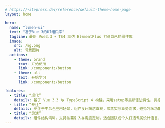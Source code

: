 ```yaml
---
# https://vitepress.dev/reference/default-theme-home-page
layout: home

hero:
  name: "lumen-ui"
  text: "基于Vue 3的UI组件库"
  tagline: 最新 Vue3.3 + TS4 高仿 ElementPlus 打造自己的组件库
  image:
    src: /bg.png
    alt: 背景图片
  actions:
    - theme: brand
      text: 开始使用
      link: /components/button
    - theme: alt
      text: 开始学习
      link: /components/button

features:
  - title: “现代”
    details: 基于 Vue 3.3 与 TypeScript 4 构建，采用setup等最新语法特性，拥抱 Composition API 和模块化开发，提供更优的开发体验与运行性能。
  - title: “专注”
    details: 专注于中后台应用场景，组件设计简洁直观，聚焦实际业务需求，避免冗余功能，帮助开发者快速构建稳定、高效的界面。
  - title: “灵活”
    details: 组件结构清晰，支持按需引入与高度定制，适合团队或个人打造专属设计语言，适应多样化项目需求。
---
```


